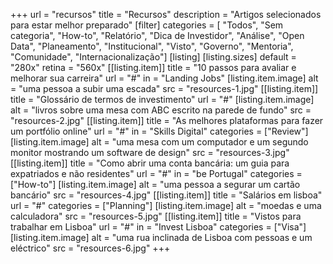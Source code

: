 +++
url = "recursos"
title = "Recursos"
description = "Artigos selecionados para estar melhor preparado"
[filter]
    categories = [
        "Todos",
        "Sem categoria",
        "How-to",
        "Relatório",
        "Dica de Investidor",
        "Análise",
        "Open Data",
        "Planeamento",
        "Institucional",
        "Visto",
        "Governo",
        "Mentoria",
        "Comunidade",
        "Internacionalização"]
[listing]
    [listing.sizes]
        default = "280x"
        retina = "560x"
    [[listing.item]]
        title = "10 passos para avaliar e melhorar sua carreira"
        url = "#"
        in = "Landing Jobs"
        [listing.item.image]
            alt = "uma pessoa a subir uma escada"
            src = "resources-1.jpg"
    [[listing.item]]
        title = "Glossário de termos de investimento"
        url = "#"
        [listing.item.image]
            alt = "livros sobre uma mesa com ABC escrito na parede de fundo"
            src = "resources-2.jpg"
    [[listing.item]]
        title = "As melhores plataformas para fazer um portfólio online"
        url = "#"
        in = "Skills Digital"
        categories = ["Review"]
        [listing.item.image]
            alt = "uma mesa com um computador e um segundo monitor mostrando um software de design"
            src = "resources-3.jpg"
    [[listing.item]]
        title = "Como abrir uma conta bancária: um guia para expatriados e não residentes"
        url = "#"
        in = "be Portugal"
        categories = ["How-to"]
        [listing.item.image]
            alt = "uma pessoa a segurar um cartão bancário"
            src = "resources-4.jpg"
    [[listing.item]]
        title = "Salários em lisboa"
        url = "#"
        categories = ["Planning"]
        [listing.item.image]
            alt = "moedas e uma calculadora"
            src = "resources-5.jpg"
    [[listing.item]]
        title = "Vistos para trabalhar em Lisboa"
        url = "#"
        in = "Invest Lisboa"
        categories = ["Visa"]
        [listing.item.image]
            alt = "uma rua inclinada de Lisboa com pessoas e um eléctrico"
            src = "resources-6.jpg"
+++